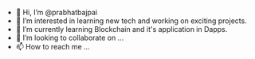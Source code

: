 - 👋 Hi, I’m @prabhatbajpai
- 👀 I’m interested in learning new tech and working on exciting projects. 
- 🌱 I’m currently learning Blockchain and it's application in Dapps. 
- 💞️ I’m looking to collaborate on ...
- 📫 How to reach me ...

<!---
prabhatbajpai/prabhatbajpai is a ✨ special ✨ repository because its `README.md` (this file) appears on your GitHub profile.
You can click the Preview link to take a look at your changes.
--->
